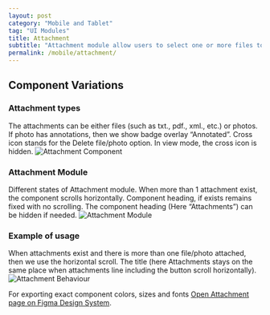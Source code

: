 ```yaml
---
layout: post
category: "Mobile and Tablet"
tag: "UI Modules"
title: Attachment
subtitle: "Attachment module allow users to select one or more files to upload to a specific location."
permalink: /mobile/attachment/
---
```


## Component Variations
### Attachment types
The attachments can be either files (such as txt., pdf., xml., etc.) or photos. If photo has annotations, then we show badge overlay “Annotated”. 
Cross icon stands for the Delete file/photo option. In view mode, the cross icon is hidden.
![Attachment Component]({{site.baseurl}}/img/Mobile_Attachments_Component.png) 

### Attachment Module
Different states of Attachment module. When more than 1 attachment exist, the component scrolls horizontally. Component heading, if exists remains fixed with no scrolling. The component heading (Here “Attachments”) can be hidden if needed.
![Attachment Module]({{site.baseurl}}/img/Mobile_Attachments_Module.png) 

### Example of usage
When attachments exist and there is more than one file/photo attached, then we use the horizontal scroll. The title (here Attachments stays on the same place when attachments line including the button scroll horizontally). 
![Attachment Behaviour]({{site.baseurl}}/img/Mobile_Attachments_Behaviour.png) 

For exporting exact component colors, sizes and fonts [Open Attachment page on Figma Design System](https://www.figma.com/file/TwQ8GcLuodWXegpAArH1RC/Draft-mobile-components?node-id=1013%3A18791&t=9ABgPdWYKM5ljMXF-1).
